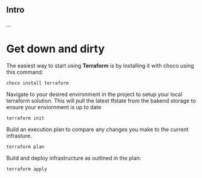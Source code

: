 ## Intro

...


# Get down and dirty

The easiest way to start using **Terraform** is by installing it with choco using this command:
```
choco install terraform
```
Navigate to your desired environment in the project to setup your local terraform solution. This will pull the latest tfstate from the bakend storage to ensure your enviornment is up to date
```
terraform init
```
Build an execution plan to compare any changes you make to the current infrasture. 
```
terraform plan
```
Build and deploy infrastructure as outlined in the plan:
```
terraform apply
```